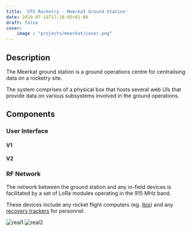 ```yaml
---
title: 'UTS Rocketry - Meerkat Ground Station'
date: 2019-07-18T17:18:05+01:00
draft: false
cover:
    image : "projects/meerkat/cover.png"
---
```


## Description

The Meerkat ground station is a ground operations centre for centralising data on a rocketry site.

The system comprises of a physical box that hosts several web UIs that provide data on various subsystems involved in the ground operations.

## Components

### User Interface

#### V1

#### V2

### RF Network

The network between the ground station and any in-field devices is facilitated by a set of LoRa modules operating in the 915 MHz band.

These devices include any rocket flight computers (eg. [Ibis](/projects/ibis)) and any [recovery trackers](/projects/meerkat-recovery) for personnel.

![real1](/projects/meerkat/real-meerkat.jpeg)
![real2](/projects/meerkat/real-meerkat2.jpeg)
